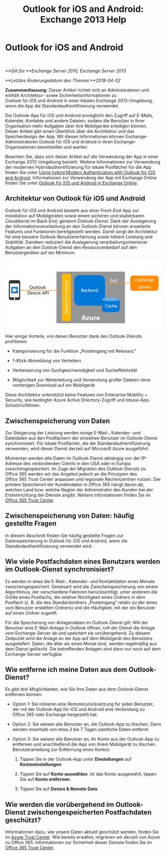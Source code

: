 ﻿---
title: 'Outlook for iOS and Android: Exchange 2013 Help'
TOCTitle: Outlook for iOS and Android
ms:assetid: 3a66817c-30da-4965-a6db-2955b5365b0f
ms:mtpsurl: https://technet.microsoft.com/de-de/library/Mt465744(v=EXCHG.150)
ms:contentKeyID: 70061270
ms.date: 04/24/2018
mtps_version: v=EXCHG.150
ms.translationtype: HT
---

# Outlook for iOS and Android

 

_**Gilt für:**Exchange Server 2010, Exchange Server 2013_

_**Letztes Änderungsdatum des Themas:**2018-04-02_

**Zusammenfassung:** Dieser Artikel richtet sich an Administratoren und enthält Architektur- sowie Sicherheitsinformationen zu Outlook für iOS und Android in einer lokalen Exchange 2013-Umgebung, wenn die App die Standardauthentifizierung verwendet.

Die Outlook-App für iOS und Android ermöglicht den Zugriff auf E-Mails, Kalender, Kontakte und andere Dateien, sodass die Benutzer in Ihrer Organisation mehr Aufgaben über ihre Mobilgeräte erledigen können. Dieser Artikel gibt einen Überblick über die Architektur und das Speicherdesign der App. Mit diesen Informationen können Exchange-Administratoren Outlook für iOS und Android in ihren Exchange-Organisationen bereitstellen und warten.

Beachten Sie, dass sich dieser Artikel auf die Verwendung der App in einer Exchange 2013-Umgebung bezieht. Weitere Informationen zur Verwendung der modernen Hybridauthentifizierung für lokale Postfächer für die App finden Sie unter [Using hybrid Modern Authentication with Outlook for iOS and Android](using-hybrid-modern-authentication-with-outlook-for-ios-and-android-exchange-2013-help.md). Informationen zur Verwendung der App mit Exchange Online finden Sie unter [Outlook für iOS und Android in Exchange Online](https://go.microsoft.com/fwlink/p/?linkid=845477).

## Architektur von Outlook für iOS und Android

Outlook für iOS und Android besteht aus einer Front-End-App zur Installation auf Mobilgeräten sowie einem sicheren und skalierbaren Clouddienst im Back-End, genannt *Outlook-Dienst*. Dank der Auslagerung der Informationsverarbeitung an den Outlook-Dienst können erweiterte Features und Funktionen bereitgestellt werden. Damit sorgt die Architektur für eine bessere Outlook-Benutzererfahrung sowie höhere Leistung und Stabilität. Daneben reduziert die Auslagerung verarbeitungsintensiver Aufgaben an den Outlook-Dienst den Ressourcenbedarf auf den Benutzergeräten auf ein Minimum.

![Architektur der Standardauthentifizierung in Outlook für iOS und Android](images/Mt465744.f42e5af5-92fa-4d12-bf8c-994925c6084a(EXCHG.150).png "Architektur der Standardauthentifizierung in Outlook für iOS und Android")

Hier einige Vorteile, von denen Benutzer dank des Outlook-Diensts profitieren:

  - Kategorisierung für die Funktion „Posteingang mit Relevanz“

  - 1-Klick-Abmeldung von Verteilern

  - Verbesserung von Suchgeschwindigkeit und Sucheffektivität

  - Möglichkeit zur Weiterleitung und Versendung großer Dateien ohne vorherigen Download auf ein Mobilgerät

Diese Architektur unterstützt keine Features von Enterprise Mobility + Security, wie bedingter Azure Active Directory-Zugriff und Intune-App-Schutzrichtlinien.

## Zwischenspeicherung von Daten

Zur Steigerung der Leistung werden einige E-Mail-, Kalender- und Dateidaten aus den Postfächern der einzelnen Benutzer im Outlook-Dienst synchronisiert. Für lokale Postfächer, die die Standardauthentifizierung verwenden, wird dieser Dienst derzeit auf Microsoft Azure ausgeführt.

Momentan werden alle Daten im Outlook-Dienst abhängig von der IP-Adresse des verbindenden Clients in den USA oder in Europa zwischengespeichert. Im Zuge der Migration des Outlook-Diensts zu Office 365 werden wir das Angebot jedoch an die Prinzipien des Office 365 Trust Center anpassen und regionale Rechenzentren nutzen. Der primäre Speicherort der Kundendaten in Office 365 hängt davon ab, welches Land bzw. welche Region der Administrator des Kunden bei der Ersteinrichtung der Dienste angibt. Weitere Informationen finden Sie im [Office 365 Trust Center](https://go.microsoft.com/fwlink/p/?linkid=525776).

## Zwischenspeicherung von Daten: häufig gestellte Fragen

In diesem Abschnitt finden Sie häufig gestellte Fragen zur Datenspeicherung in Outlook für iOS und Android, wenn die Standardauthentifizierung verwendet wird.

## Wie viele Postfachdaten eines Benutzers werden im Outlook-Dienst synchronisiert?

Es werden in etwa die E-Mail-, Kalender- und Kontaktdaten eines Monats zwischengespeichert. Gesteuert wird die Zwischenspeicherung von einem Algorithmus, der verschiedene Faktoren berücksichtigt, unter anderem die Größe eines Postfachs, die relative Wichtigkeit eines Ordners in dem Postfach (z. B. die des Standardordners „Posteingang“ relativ zu der eines vom Benutzer erstellten Ordners) und die Häufigkeit, mit der ein Benutzer auf einen Ordner zugreift.

Für die Speicherung von Anlagendaten im Outlook-Dienst gilt: Will der Benutzer eine E-Mail-Anlage in Outlook öffnen, ruft der Dienst die Anlage vom Exchange-Server ab und speichert sie vorübergehend. Zu diesem Zeitpunkt wird die Anlage an die App auf dem Mobilgerät des Benutzers ausgeliefert. Daten, die älter als einen Monat sind, werden regelmäßig aus dem Dienst gelöscht. Die betreffenden Anlagen sind dann nur noch auf dem Exchange-Server verfügbar.

## Wie entferne ich meine Daten aus dem Outlook-Dienst?

Es gibt drei Möglichkeiten, wie Sie Ihre Daten aus dem Outlook-Dienst entfernen können.

  - Option 1: Sie initiieren eine Remotezurücksetzung für jeden Benutzer, der mit der Outlook-App für iOS und Android eine Verbindung zu Office 365 oder Exchange hergestellt hat.

  - Option 2: Sie weisen alle Benutzer an, die Outlook-App zu löschen. Dann werden innerhalb von etwa 3 bis 7 Tagen sämtliche Daten entfernt.

  - Option 3: Sie weisen alle Benutzer an, ihr Konto aus der Outlook-App zu entfernen und anschließend die App von ihrem Mobilgerät zu löschen. Benutzeranleitung zur Entfernung eines Kontos:
    
    1.  Tippen Sie in der Outlook-App unter **Einstellungen** auf **Kontoeinstellungen**.
    
    2.  Tippen Sie auf **Konto auswählen**. Ist das Konto ausgewählt, tippen Sie auf **Konto entfernen**.
    
    3.  Tippen Sie auf **Device & Remote Data**.

## Wie werden die vorübergehend im Outlook-Dienst zwischengespeicherten Postfachdaten geschützt?

Informationen dazu, wie unsere Daten aktuell geschützt werden, finden Sie im [Azure Trust Center](https://azure.microsoft.com/support/trust-center/). Wie bereits erwähnt, migrieren wir derzeit von Azure zu Office 365. Informationen zur Sicherheit dieser Dienste finden Sie im [Office 365 Trust Center](https://go.microsoft.com/fwlink/p/?linkid=525776).

